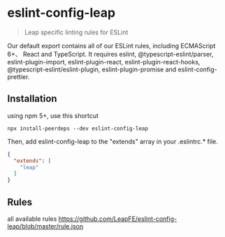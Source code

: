 # eslint-config-leap

> Leap specific linting rules for ESLint

Our default export contains all of our ESLint rules, including ECMAScript 6+、 React and TypeScript. It requires eslint, @typescript-eslint/parser, eslint-plugin-import, eslint-plugin-react, eslint-plugin-react-hooks, @typescript-eslint/eslint-plugin, eslint-plugin-promise and eslint-config-prettier.

## Installation

using npm 5+, use this shortcut
```shell
npx install-peerdeps --dev eslint-config-leap
```

Then, add eslint-config-leap to the "extends" array in your .eslintrc.* file.
```json
{
  "extends": [
    "leap"
  ]
}
```


## Rules
all available rules https://github.com/LeapFE/eslint-config-leap/blob/master/rule.json
